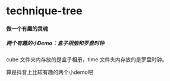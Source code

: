 # technique-tree
#### 做一个有趣的灵魂

##### 两个有趣的小Demo：盒子相册和罗盘时钟

cube 文件夹内存放的是盒子相册，time 文件夹内存放的是罗盘时钟。

算是抖音上比较有趣的两个小demo吧

